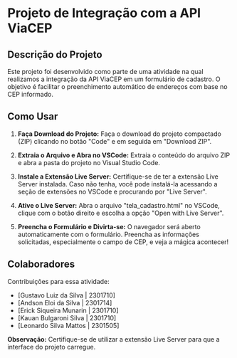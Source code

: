 # Projeto de Integração com a API ViaCEP

## Descrição do Projeto

Este projeto foi desenvolvido como parte de uma atividade na qual realizamos a integração da API ViaCEP em um formulário de cadastro. O objetivo é facilitar o preenchimento automático de endereços com base no CEP informado.

## Como Usar

1. **Faça Download do Projeto:**
   Faça o download do projeto compactado (ZIP) clicando no botão "Code" e em seguida em "Download ZIP".

2. **Extraia o Arquivo e Abra no VSCode:**
   Extraia o conteúdo do arquivo ZIP e abra a pasta do projeto no Visual Studio Code.

3. **Instale a Extensão Live Server:**
   Certifique-se de ter a extensão Live Server instalada. Caso não tenha, você pode instalá-la acessando a seção de extensões no VSCode e procurando por "Live Server".

4. **Ative o Live Server:**
   Abra o arquivo "tela_cadastro.html" no VSCode, clique com o botão direito e escolha a opção "Open with Live Server".

5. **Preencha o Formulário e Divirta-se:**
   O navegador será aberto automaticamente com o formulário. Preencha as informações solicitadas, especialmente o campo de CEP, e veja a mágica acontecer!

## Colaboradores

Contribuições para essa atividade:

- [Gustavo Luiz da Silva | 2301710]
- [Andson Eloi da Silva | 2301714]
- [Erick Siqueira Munarin | 2301710]
- [Kauan Bulgaroni Silva | 2301710]
- [Leonardo Silva Mattos | 2301505]

**Observação:** Certifique-se de utilizar a extensão Live Server para que a interface do projeto carregue.
